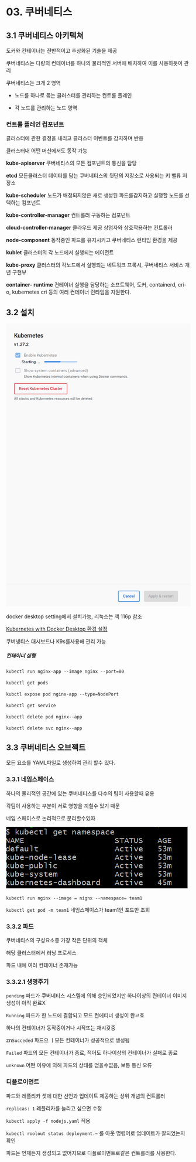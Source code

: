 # 03. 쿠버네티스

## 3.1 쿠버네티스 아키텍쳐

도커와 컨테이너는 전반적이고 추상화된 기술을 제공

쿠버네티스는 다량의 컨테이너를 하나의 물리적인 서버에 배치하여 이를 사용하듯이 관리

쿠버네티스는 크개 2 영역

- 노드를 하나로 묶는 클러스터를 관리하는 컨트롤 플레인

- 각 노드를 관리하는 노드 영역

### 컨트롤 플레인 컴포넌트

클러스터에 관한 결정을 내리고 클러스터 이벤트를 감지하며 반응

클러스터내 어떤 머신에서도 동작 가능

 **kube-apiserver** 쿠버네티스의 모든 컴포넌트의 통신을 담당

**etcd** 모든클러스터 데이터를 담는 쿠버네티스의 뒷단의 저장소로 사용되는 키 밸류 저장소

**kube-scheduler** 노드가 배정되지않은 새로 생성된 파드를감지하고 실행할 노드를 선택하는 컴포넌트

**kube-controller-manager** 컨트롤러 구동하는 컴포넌트

**cloud-controller-manager** 클라우드 제공 상업자와 상호작용하는 컨트롤러

**node-component** 동작중인 파드를 유지시키고 쿠버네티스 런타임 환경을 제공

**kublet** 클러스터의 각 노드에서 실행되는 에이전트

**kube-proxy** 클러스터의 각노드에서 실행되는 네트워크 프록시, 쿠버네티스 서비스 개년 구현부

**container- runtime** 컨테이너 실행을 담당하는 소프트웨어, 도커, containerd, cri-o, kubernetes cri 등의 여러 컨테이너 런타임을 지원한다.

## 3.2 설치

![](03쿠버네티스_assets/2024-04-16-19-51-05-image.png)

docker desktop setting에서 설치가능, 리눅스는 책 116p 참조

[Kubernetes with Docker Desktop 환경 설정](https://mydailylogs.tistory.com/120)

쿠버넹티스 대시보드나 K9s를사용해 관리 가능

##### 컨테이너 실행

`kubectl run nginx-app --image nginx --port=80`

`kubectl get pods`

`kubctl expose pod nginx-app --type=NodePort`

`kubectl get service`

`kubectl delete pod nginx--app`

`kubectl delete svc nginx--app`

## 3.3 쿠버네티스 오브젝트

모든 요소를 YAML파일로 생성하여 관리 할수 있다.

### 3.3.1 네임스페이스

하나의 물리적인 공간에 있는 쿠버네티스를 다수의 팀이 사용할때 유용

각팀이 사용하는 부분이 서로 영향을 끼칠수 있기 때문

네임 스페이스로 논리적으로 분리할수있따

![](03쿠버네티스_assets/2024-04-16-20-53-02-image.png)

`kubectl run nginx --image = nignx --namespace= team1`

`kubectl get pod -m team1` 네임스페이스가 team1인 포드만 조회

### 3.3.2 파드

쿠버네티스의 구성요소중 가장 작은 단위의 객체

해당 클러스터에서 러닝 프로세스

 파드 내에 여러 컨테이너 존재가능

### 3.3.2.1 생명주기

`pending` 파드가 쿠버네티스 시스템에 의해 승인되었지만 하나이상의 컨테이너 이미지 생성이 아직 완료X

`Running` 파드가 한 노드에 결합되고 모드 컨에티너 생성이 완ㄹ효

하나의 컨테이너가 동작중이거나 시작또는 재시갖중

zn`Succeded` 파드으 ㅣ모든 컨테이너가 성공적으로 생성됨

`Failed` 파드의 모든 컨테이너가 종료, 적어도 하나이상의 컨테이너가 실패로 종료

`unknown` 어떤 이유에 의해 파드의 상태를 얻을수없음, 보통 통신 오류



### 디플로이먼트

파드와 레플리카 셋에 대한 선언과 업데이트 제공하는 상위 개념의 컨트롤러

`replicas: 1`  레플리카를 늘리고 싶으면 수정

`kubectl apply -f nodejs.yaml` 적용

`kubectl roolout status deployment.~` 롤 아웃 명령어로 업데이트가 잘되었는지 확인

파드는 언제든지 생성되고 없어지므로 디플로이먼트로같은 컨트롤러를 사용한다.
